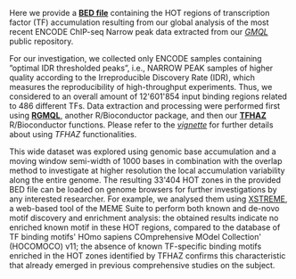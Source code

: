 Here we provide a [**BED file**](https://github.com/DEIB-GECO/TFHAZ/blob/master/example_ENCODE/ENCODE_HOT_ZONES_base_acc_1000_ov_std_chr_all.bed) containing the HOT regions of transcription factor (TF) accumulation resulting from our global analysis of the most recent ENCODE ChIP-seq Narrow peak data extracted from our [*GMQL*](http://www.gmql.eu/) public repository.

For our investigation, we collected only ENCODE samples containing ”optimal IDR thresholded peaks”, i.e., NARROW PEAK samples of higher quality according to the Irreproducible Discovery Rate
(IDR), which measures the reproducibility of high-throughput experiments. Thus, we considered to an overall amount of 12'601'854 input binding regions related to 486 different TFs.
Data extraction and processing were performed first using [**RGMQL**](https://github.com/DEIB-GECO/RGMQL), another R/Bioconductor package, and then our [**TFHAZ**](https://bioconductor.org/packages/release/bioc/html/TFHAZ.html) R/Bioconductor functions.
Please refer to the [*vignette*](https://github.com/DEIB-GECO/TFHAZ/tree/master/vignettes) for further details about using *TFHAZ* functionalities.

This wide dataset was explored using genomic base accumulation and a moving window semi-width of 1000 bases in combination with the overlap method to investigate at higher resolution the local accumulation variability along the entire genome. The resulting 33'404 HOT zones in the provided BED file can be loaded on genome browsers for further investigations by any interested researcher.
For example, we analysed them using [XSTREME](https://meme-suite.org/meme/tools/xstreme), a web-based tool of the MEME Suite to perform both known and de-novo motif discovery and enrichment analysis: the obtained results indicate no enriched known motif in these HOT regions, compared to the database of TF binding motifs' HOmo sapiens COmprehensive MOdel Collection' (HOCOMOCO) v11; the absence of known TF-specific binding motifs enriched in the HOT zones identified by TFHAZ confirms this characteristic that already emerged in previous comprehensive studies on the subject.

